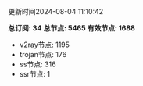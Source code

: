 更新时间2024-08-04 11:10:42

**总订阅: 34**
**总节点: 5465**
**有效节点: 1688**
- v2ray节点: 1195
- trojan节点: 176
- ss节点: 316
- ssr节点: 1
